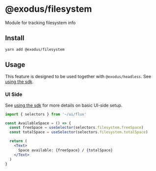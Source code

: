 # @exodus/filesystem

Module for tracking filesystem info

## Install

```sh
yarn add @exodus/filesystem
```

## Usage

This feature is designed to be used together with `@exodus/headless`. See [using the sdk](../../docs/docs-website/docs/development/using-the-sdk.md).

### UI Side

See [using the sdk](../../docs/docs-website/docs/development/using-the-sdk.md#events) for more details on basic UI-side setup.

```jsx
import { selectors } from '~/ui/flux'

const AvailableSpace = () => {
  const freeSpace = useSelector(selectors.filesystem.freeSpace)
  const totalSpace = useSelector(selectors.filesystem.totalSpace)

  return (
    <Text>
      Space available: {freeSpace} / {totalSpace}
    </Text>
  )
}
```
